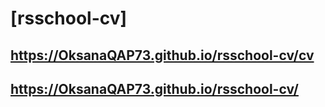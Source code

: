 # [rsschool-cv]
## https://OksanaQAP73.github.io/rsschool-cv/cv
## https://OksanaQAP73.github.io/rsschool-cv/

